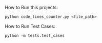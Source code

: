 How to Run this projects:

```
python code_lines_counter.py <file_path>
```

How to Run Test Cases:

```
python -m tests.test_cases
```    
